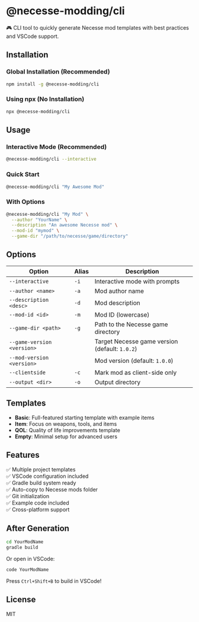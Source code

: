 # @necesse-modding/cli

🎮 CLI tool to quickly generate Necesse mod templates with best practices and VSCode support.

## Installation

### Global Installation (Recommended)
```bash
npm install -g @necesse-modding/cli
```

### Using npx (No Installation)
```bash
npx @necesse-modding/cli
```

## Usage

### Interactive Mode (Recommended)
```bash
@necesse-modding/cli --interactive
```

### Quick Start
```bash
@necesse-modding/cli "My Awesome Mod"
```

### With Options
```bash
@necesse-modding/cli "My Mod" \
  --author "YourName" \
  --description "An awesome Necesse mod" \
  --mod-id "mymod" \
  --game-dir "/path/to/necesse/game/directory"
```

## Options

| Option | Alias | Description |
|--------|-------|-------------|
| `--interactive` | `-i` | Interactive mode with prompts |
| `--author <name>` | `-a` | Mod author name |
| `--description <desc>` | `-d` | Mod description |
| `--mod-id <id>` | `-m` | Mod ID (lowercase) |
| `--game-dir <path>` | `-g` | Path to the Necesse game directory |
| `--game-version <version>` | | Target Necesse game version (default: `1.0.2`) |
| `--mod-version <version>` | | Mod version (default: `1.0.0`) |
| `--clientside` | `-c` | Mark mod as client-side only |
| `--output <dir>` | `-o` | Output directory |

## Templates

- **Basic**: Full-featured starting template with example items
- **Item**: Focus on weapons, tools, and items
- **QOL**: Quality of life improvements template
- **Empty**: Minimal setup for advanced users

## Features

✅ Multiple project templates  
✅ VSCode configuration included  
✅ Gradle build system ready  
✅ Auto-copy to Necesse mods folder  
✅ Git initialization  
✅ Example code included  
✅ Cross-platform support  

## After Generation

```bash
cd YourModName
gradle build
```

Or open in VSCode:
```bash
code YourModName
```

Press `Ctrl+Shift+B` to build in VSCode!

## License

MIT
